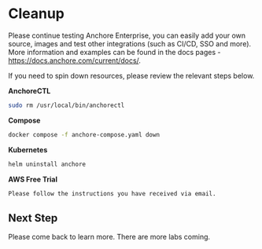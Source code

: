 # Cleanup

Please continue testing Anchore Enterprise, you can easily add your own source, images and test other integrations (such as CI/CD, SSO and more).
More information and examples can be found in the docs pages - https://docs.anchore.com/current/docs/.

If you need to spin down resources, please review the relevant steps below.

**AnchoreCTL**
```bash
sudo rm /usr/local/bin/anchorectl
```
**Compose**
```bash
docker compose -f anchore-compose.yaml down
```
**Kubernetes**
```bash
helm uninstall anchore
```
**AWS Free Trial**
```bash
Please follow the instructions you have received via email.
```

## Next Step

Please come back to learn more. There are more labs coming.